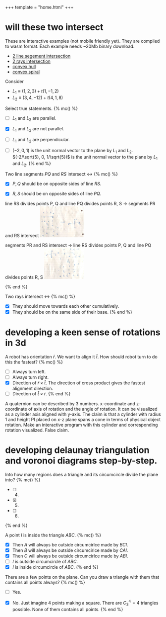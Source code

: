 +++
template = "home.html"
+++

# will these two intersect

These are interactive examples (not mobile friendly yet). They are compiled to wasm format. Each example needs ~20Mb binary download.
- [2 line segement intersection](/bricks?name=xn_2_lnsegs)
- [2 rays intersection](/bricks?name=xn_2_rays)
- [convex hull](/bricks?name=convex_hull)
- [convex spiral](/bricks?name=convex_spiral)

Consider
- $L_1 \equiv (1, 2, 3) + t (1, -1, 2)$
- $L_2 \equiv (3, 4, -12) + t (4, 1, 8)$

Select true statements.
{% mc() %}
- [ ] $L_1$ and $L_2$ are parallel.
- [x] $L_1$ and $L_2$ are not parallel.
- [ ] $L_1$ and $L_2$ are perpendicular.
- [ ] $(-2, 0, 1)$ is the unit normal vector to the plane by $L_1$ and $L_2$.
$(-2/\sqrt{5}, 0, 1/\sqrt{5})$ is the unit normal vector to the plane by $L_1$ and $L_2$.
{% end %}


Two line segments $PQ$ and $RS$ intersect $\leftrightarrow$
{% mc() %}
- [x] $P, Q$ should be on opposite sides of line $RS$.

- [x] $R, S$ should be on opposite sides of line $PQ$.

line RS divides points P, Q and line PQ divides points R, S $\rightarrow$ segments PR and RS intersect
<img src="./lineseg_lineseg2.jpg" height="100px"/>


segments PR and RS intersect $\rightarrow$ line RS divides points P, Q and line PQ divides points R, S
<img src="./lineseg_lineseg1.jpg" height="100px"/>

{% end %}

Two rays intersect $\leftrightarrow$
{% mc() %}
- [x] They should move towards each other cumulatively.
- [x] They should be on the same side of their base.
{% end %}

# developing a keen sense of rotations in 3d

A robot has orientation $\bar{r}$.
We want to align it $\bar{t}$.
How should robot turn to do this the fastest?
{% mc() %}
- [ ] Always turn left.
- [ ] Always turn right.
- [x] Direction of $\bar{r} \times \bar{t}$.
The direction of cross product gives the fastest alignment direction.
- [ ] Direction of $\bar{t} \times \bar{r}$.
{% end %}

A quaternion can be described by 3 numbers.
x-coordinate and z-coordinate of axis of rotation and the angle of rotation.
It can be visualized as a cylinder axis aligned with y-axis.
The claim is that a cylinder with radius 1 and height PI placed on x-z plane spans a cone in terms of physical object rotation. Make an interactive program with this cylinder and corresponding rotation visualized. False claim.

# developing delaunay triangulation and voronoi diagrams step-by-step.

Into how many regions does a triangle and its circumcircle divide the plane into?
{% mc() %}
- [ ] 4.
- [x] 5.
- [ ] 6.
{% end %}

A point $I$ is inside the triangle $ABC$.
{% mc() %}
- [x] Then $A$ will always be outside circumcirlce made by $BCI$.
- [x] Then $B$ will always be outside circumcirlce made by $CAI$.
- [x] Then $C$ will always be outside circumcirlce made by $ABI$.
- [ ] $I$ is outside circumcircle of $ABC$.
- [x] $I$ is inside circumcircle of $ABC$.
{% end %}

There are a few points on the plane. Can you draw a triangle with them that contains all points always?
{% mc() %}
- [ ] Yes.
- [x] No.
Just imagine 4 points making a square. There are $C_3^4 = 4$ triangles possible. None of them contains all points.
{% end %}


